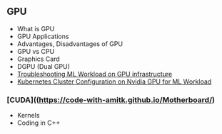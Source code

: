 ## GPU
- What is GPU
- GPU Applications
- Advantages, Disadvantages of GPU
- GPU vs CPU
- Graphics Card
- DGPU (Dual GPU)
- [Troubleshooting ML Workload on GPU infrastructure](https://code-with-amitk.github.io/Motherboard/GPU/Troubleshooting/ML_Workload/Monitoring_Pipeline.html)
- [Kubernetes Cluster Configuration on Nvidia GPU for ML Workload](https://code-with-amitk.github.io/Motherboard/)


### [CUDA]((https://code-with-amitk.github.io/Motherboard/)
- Kernels
- Coding in C++
